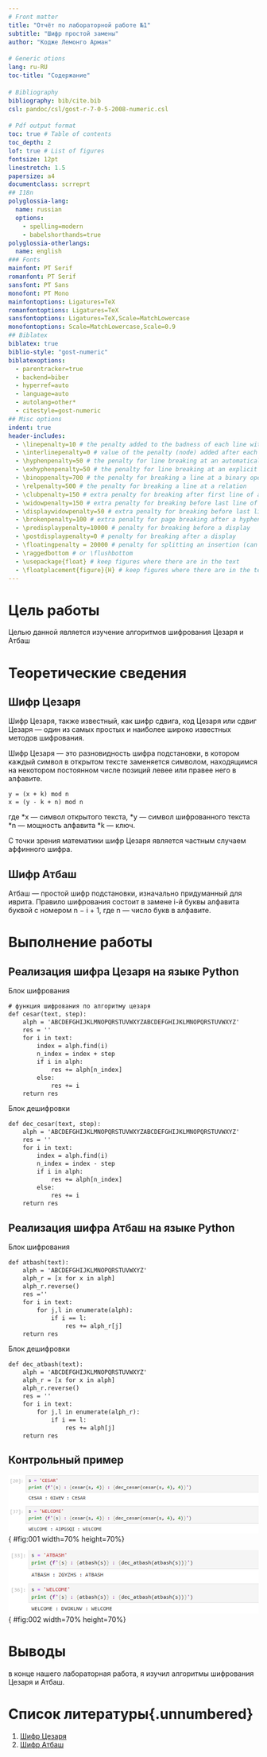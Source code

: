```yaml
---
# Front matter
title: "Отчёт по лабораторной работе №1"
subtitle: "Шифр простой замены"
author: "Кодже Лемонго Арман"

# Generic otions
lang: ru-RU
toc-title: "Содержание"

# Bibliography
bibliography: bib/cite.bib
csl: pandoc/csl/gost-r-7-0-5-2008-numeric.csl

# Pdf output format
toc: true # Table of contents
toc_depth: 2
lof: true # List of figures
fontsize: 12pt
linestretch: 1.5
papersize: a4
documentclass: scrreprt
## I18n
polyglossia-lang:
  name: russian
  options:
	- spelling=modern
	- babelshorthands=true
polyglossia-otherlangs:
  name: english
### Fonts
mainfont: PT Serif
romanfont: PT Serif
sansfont: PT Sans
monofont: PT Mono
mainfontoptions: Ligatures=TeX
romanfontoptions: Ligatures=TeX
sansfontoptions: Ligatures=TeX,Scale=MatchLowercase
monofontoptions: Scale=MatchLowercase,Scale=0.9
## Biblatex
biblatex: true
biblio-style: "gost-numeric"
biblatexoptions:
  - parentracker=true
  - backend=biber
  - hyperref=auto
  - language=auto
  - autolang=other*
  - citestyle=gost-numeric
## Misc options
indent: true
header-includes:
  - \linepenalty=10 # the penalty added to the badness of each line within a paragraph (no associated penalty node) Increasing the value makes tex try to have fewer lines in the paragraph.
  - \interlinepenalty=0 # value of the penalty (node) added after each line of a paragraph.
  - \hyphenpenalty=50 # the penalty for line breaking at an automatically inserted hyphen
  - \exhyphenpenalty=50 # the penalty for line breaking at an explicit hyphen
  - \binoppenalty=700 # the penalty for breaking a line at a binary operator
  - \relpenalty=500 # the penalty for breaking a line at a relation
  - \clubpenalty=150 # extra penalty for breaking after first line of a paragraph
  - \widowpenalty=150 # extra penalty for breaking before last line of a paragraph
  - \displaywidowpenalty=50 # extra penalty for breaking before last line before a display math
  - \brokenpenalty=100 # extra penalty for page breaking after a hyphenated line
  - \predisplaypenalty=10000 # penalty for breaking before a display
  - \postdisplaypenalty=0 # penalty for breaking after a display
  - \floatingpenalty = 20000 # penalty for splitting an insertion (can only be split footnote in standard LaTeX)
  - \raggedbottom # or \flushbottom
  - \usepackage{float} # keep figures where there are in the text
  - \floatplacement{figure}{H} # keep figures where there are in the text
---
```


# Цель работы

Целью данной является изучение алгоритмов шифрования Цезаря и Атбаш

# Теоретические сведения

## Шифр Цезаря

Шифр Цезаря, также известный, как шифр сдвига, код Цезаря или сдвиг Цезаря — один из самых простых и наиболее широко известных методов шифрования.

Шифр Цезаря — это разновидность шифра подстановки, в котором каждый символ в открытом тексте заменяется символом, находящимся на некотором постоянном числе позиций левее или правее него в алфавите.

```
y = (x + k) mod n
x = (y - k + n) mod n
```

где
*x — символ открытого текста,
*y — символ шифрованного текста
*n — мощность алфавита
*k — ключ.

С точки зрения математики шифр Цезаря является частным случаем аффинного шифра.

## Шифр Атбаш

Атбаш — простой шифр подстановки, изначально придуманный для иврита. Правило шифрования состоит в замене i-й буквы алфавита буквой с номером n − i + 1, где n — число букв в алфавите.

# Выполнение работы

## Реализация шифра Цезаря на языке Python

Блок шифрования

```
# функция шифрования по алгоритму цезаря
def cesar(text, step):
    alph = 'ABCDEFGHIJKLMNOPQRSTUVWXYZABCDEFGHIJKLMNOPQRSTUVWXYZ'
    res = ''
    for i in text:
        index = alph.find(i)
        n_index = index + step
        if i in alph:
            res += alph[n_index]
        else:
            res += i
    return res
```

Блок дешифровки

```
def dec_cesar(text, step):
    alph = 'ABCDEFGHIJKLMNOPQRSTUVWXYZABCDEFGHIJKLMNOPQRSTUVWXYZ'
    res = ''
    for i in text:
        index = alph.find(i)
        n_index = index - step
        if i in alph:
            res += alph[n_index]
        else:
            res += i
    return res
```

## Реализация шифра Атбаш на языке Python

Блок шифрования

```
def atbash(text):
    alph = 'ABCDEFGHIJKLMNOPQRSTUVWXYZ'
    alph_r = [x for x in alph]
    alph_r.reverse()
    res =''
    for i in text:
        for j,l in enumerate(alph):
            if i == l:
                res += alph_r[j]
    return res
```

Блок дешифровки

```
def dec_atbash(text):
    alph = 'ABCDEFGHIJKLMNOPQRSTUVWXYZ'
    alph_r = [x for x in alph]
    alph_r.reverse()
    res = ''
    for i in text:
        for j,l in enumerate(alph_r):
            if i == l:
                res += alph[j]
    return res
```

## Контрольный пример

![шифр Цезаря](image/01.png){ #fig:001 width=70% height=70%}

![шифр Атбаш](image/02.png){ #fig:002 width=70% height=70%}


# Выводы

в конце нашего лабораторная работа, я изучил алгоритмы шифрования Цезаря и Атбаш.

# Список литературы{.unnumbered}

1. [Шифр Цезаря](https://skillbox.ru/media/codeshifry-i-kody-top7-metodov-shifrovaniya/)
2. [Шифр Атбаш](https://translated.turbopages.org/proxy_u/en-ru.ru.f95c166b-6751a4d5-7ac640f6-74722d776562/https/en.wikipedia.org/wiki/Atbash)
